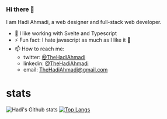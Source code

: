 ### Hi there 👋
I am Hadi Ahmadi, a web designer and full-stack web developer.

- 🔭 I like working with Svelte and Typescript
- ⚡ Fun fact: I hate javascript as much as I like it 🤔
- 📫 How to reach me: 
  - twitter: [@TheHadiAhmadi](https://twitter.com/TheHadiAhmadi)
  - linkedin: [@TheHadiAhmadi](https://linkedin.com/in/TheHadiAhmadi)
  - email: TheHadiAhmadi@gmail.com

# stats
![Hadi's Github stats](https://github-readme-stats.vercel.app/api?username=TheHadiAhmadi&count_private=true?theme=onedark)
[![Top Langs](https://github-readme-stats.vercel.app/api/top-langs/?username=TheHadiAhmadi&langs_count=8&layout=compact)](https://github.com/Hadi374/Hadi374)


<!--
**TheHadiAhmadi/TheHadiAhmadi** is a ✨ _special_ ✨ repository because its `README.md` (this file) appears on your GitHub profile.

Here are some ideas to get you started:

- 🔭 I’m currently working on ...
- 🌱 I’m currently learning ...
- 👯 I’m looking to collaborate on ...
- 🤔 I’m looking for help with ...
- 💬 Ask me about ...
- 📫 How to reach me: ...
- 😄 Pronouns: ...
- ⚡ Fun fact: ...
-->

